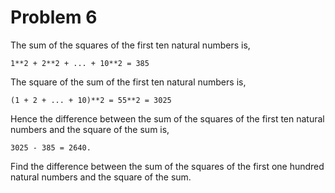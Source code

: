 # Problem 6
The sum of the squares of the first ten natural numbers is,

    1**2 + 2**2 + ... + 10**2 = 385
	
The square of the sum of the first ten natural numbers is,

    (1 + 2 + ... + 10)**2 = 55**2 = 3025

Hence the difference between the sum of the squares of the first ten natural
numbers and the square of the sum is,
    
	3025 - 385 = 2640.

Find the difference between the sum of the squares of the first one hundred
natural numbers and the square of the sum.